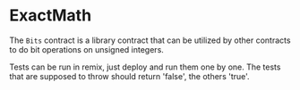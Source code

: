 # ExactMath

The `Bits` contract is a library contract that can be utilized by other contracts to do bit operations on unsigned integers.

Tests can be run in remix, just deploy and run them one by one. The tests that are supposed to throw should return 'false', the others 'true'.